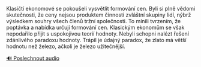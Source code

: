 
Klasičtí ekonomové se pokoušeli vysvětlit formování cen. Byli si plně vědomi skutečnosti, že ceny nejsou produktem činnosti zvláštní skupiny lidí, nýbrž výsledkem souhry všech členů tržní společnosti. To mínili tvrzením, že poptávka a nabídka určují formování cen. Klasickým ekonomům se však nepodařilo přijít s uspokojivou teorií hodnoty. Nebyli schopni nalézt řešení zdánlivého paradoxu hodnoty. Trápil je údajný paradox, že zlato má větší hodnotu než železo, ačkoli je železo užitečnější.

[🔊 Poslechnout audio](/data/7-paragraphs/audio/chapter_22/para_007-Klasit-ekonomov-se-pokoueli-vysvtlit-formovn.mp3)
